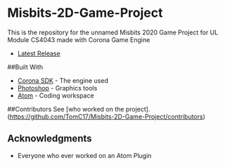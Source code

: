 # Misbits-2D-Game-Project
This is the repository for the unnamed Misbits 2020 Game Project for UL Module CS4043 made with Corona Game Engine

* [Latest Release](https://github.com/TomC17/Misbits-2D-Game-Project/releases/latest)

##Built With
* [Corona SDK](https://coronalabs.com/) - The engine used
* [Photoshop](https://www.adobe.com/ie/products/photoshop.html) - Graphics tools
* [Atom](https://atom.io/) - Coding workspace

##Contributors
See [who worked on the project].(https://github.com/TomC17/Misbits-2D-Game-Project/contributors)

## Acknowledgments
* Everyone who ever worked on an Atom Plugin
